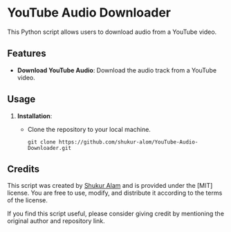 # YouTube Audio Downloader

This Python script allows users to download audio from a YouTube video.

## Features

- **Download YouTube Audio**: Download the audio track from a YouTube video.


## Usage

1. **Installation**:

   - Clone the repository to your local machine.

     ```shell
     git clone https://github.com/shukur-alom/YouTube-Audio-Downloader.git
     ```

## Credits

This script was created by [Shukur Alam](https://github.com/shukur-alom) and is provided under the [MIT] license. You are free to use, modify, and distribute it according to the terms of the license.

If you find this script useful, please consider giving credit by mentioning the original author and repository link.
